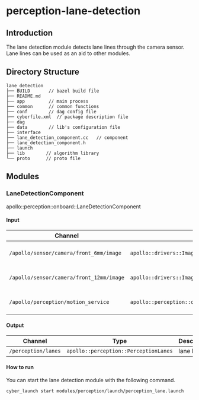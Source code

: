 # perception-lane-detection

## Introduction

The lane detection module detects lane lines through the camera sensor. Lane lines can be used as an aid to other
modules.

## Directory Structure

```
lane_detection
├── BUILD       // bazel build file
├── README.md
├── app         // main process
├── common      // common functions
├── conf        // dag config file
├── cyberfile.xml  // package description file
├── dag
├── data        // lib's configuration file
├── interface
├── lane_detection_component.cc   // component
├── lane_detection_component.h
├── launch
├── lib        // algorithm library
└── proto      // proto file
```

## Modules

### LaneDetectionComponent

apollo::perception::onboard::LaneDetectionComponent

#### Input

| Channel                                  | Type                                                                        | Description            |
| ---------------------------------------- | --------------------------------------------------------------------------- | ---------------------- |
| `/apollo/sensor/camera/front_6mm/image`  | `apollo::drivers::Image`                                                    | camera drive message   |
| `/apollo/sensor/camera/front_12mm/image` | `apollo::drivers::Image`                                                    | camera drive message   |
| `/apollo/perception/motion_service`      | `apollo::perception::onboard::LaneDetectionComponent::MotionServiceMsgType` | motion service message |

#### Output

| Channel             | Type                                  | Description |
| ------------------- | ------------------------------------- | ----------- |
| `/perception/lanes` | `apollo::perception::PerceptionLanes` | lane line   |

#### How to run

You can start the lane detection module with the following command.

```bash
cyber_launch start modules/perception/launch/perception_lane.launch
```
